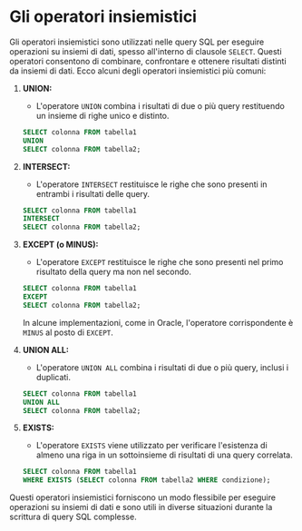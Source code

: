 # Gli operatori insiemistici

Gli operatori insiemistici sono utilizzati nelle query SQL per eseguire operazioni su insiemi di dati, spesso all'interno di clausole `SELECT`. Questi operatori consentono di combinare, confrontare e ottenere risultati distinti da insiemi di dati. Ecco alcuni degli operatori insiemistici più comuni:

1. **UNION:**
   - L'operatore `UNION` combina i risultati di due o più query restituendo un insieme di righe unico e distinto.

   ```sql
   SELECT colonna FROM tabella1
   UNION
   SELECT colonna FROM tabella2;
   ```

2. **INTERSECT:**
   - L'operatore `INTERSECT` restituisce le righe che sono presenti in entrambi i risultati delle query.

   ```sql
   SELECT colonna FROM tabella1
   INTERSECT
   SELECT colonna FROM tabella2;
   ```

3. **EXCEPT (o MINUS):**
   - L'operatore `EXCEPT` restituisce le righe che sono presenti nel primo risultato della query ma non nel secondo.

   ```sql
   SELECT colonna FROM tabella1
   EXCEPT
   SELECT colonna FROM tabella2;
   ```

   In alcune implementazioni, come in Oracle, l'operatore corrispondente è `MINUS` al posto di `EXCEPT`.

4. **UNION ALL:**
   - L'operatore `UNION ALL` combina i risultati di due o più query, inclusi i duplicati.

   ```sql
   SELECT colonna FROM tabella1
   UNION ALL
   SELECT colonna FROM tabella2;
   ```

5. **EXISTS:**
   - L'operatore `EXISTS` viene utilizzato per verificare l'esistenza di almeno una riga in un sottoinsieme di risultati di una query correlata.

   ```sql
   SELECT colonna FROM tabella1
   WHERE EXISTS (SELECT colonna FROM tabella2 WHERE condizione);
   ```

Questi operatori insiemistici forniscono un modo flessibile per eseguire operazioni su insiemi di dati e sono utili in diverse situazioni durante la scrittura di query SQL complesse.
